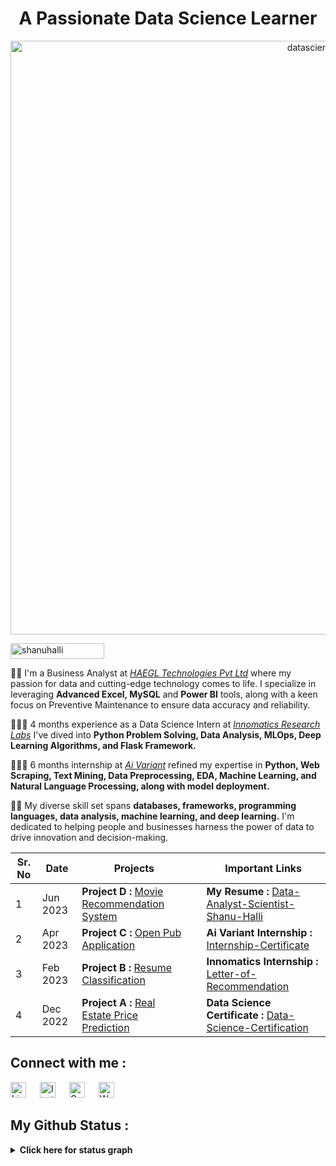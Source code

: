 <div>
  <h1 align="center">
    A Passionate Data Science Learner
  </h1>
  <p align="center"><img src="https://github.com/shanuhalli/shanuhalli/assets/109328924/d213c282-f07c-4722-a294-57b89612acd3" alt="datascience" width="950">
  </p>
  <p align="left"><img src="https://komarev.com/ghpvc/?username=shanuhalli&label=Profile%20views&color=0e75b6&style=flat" alt="shanuhalli" height="25" width="150">
  </p>
</div>

🔹💼 I'm a Business Analyst at *[HAEGL Technologies Pvt Ltd](https://haegl.in/)* where my passion for data and cutting-edge technology comes to life. I specialize in leveraging **Advanced Excel, MySQL** and **Power BI** tools, along with a keen focus on Preventive Maintenance to ensure data accuracy and reliability.

🔹👨‍💻 4 months experience as a Data Science Intern at *[Innomatics Research Labs](http://www.innomatics.in)* I've dived into **Python Problem Solving, Data Analysis, MLOps, Deep Learning Algorithms, and Flask Framework.**

🔹👨‍💻 6 months internship at *[Ai Variant](https://aivariant.com)* refined my expertise in **Python, Web Scraping, Text Mining, Data Preprocessing, EDA, Machine Learning, and Natural Language Processing, along with model deployment.**

🔹👯 My diverse skill set spans **databases, frameworks, programming languages, data analysis, machine learning, and deep learning.** I'm dedicated to helping people and businesses harness the power of data to drive innovation and decision-making.

| Sr. No | Date     | Projects                                    |    | Important Links                             |
|-------|-----------|---------------------------------------------|----|---------------------------------------------|
| 1     | Jun 2023  | **Project D :** [Movie Recommendation System](https://github.com/shanuhalli/Project-Innomatics-Internship/tree/main/Fianl_Project%20Movie%20Recommender%20System) |  | **My Resume :** [Data-Analyst-Scientist-Shanu-Halli](https://drive.google.com/file/d/1smVR1u0OIrdqo287Q7Mgesamfc4HshBM/view?usp=sharing) |
| 2     | Apr 2023  | **Project C :** [Open Pub Application](https://github.com/shanuhalli/Project-Innomatics-Internship)  |  | **Ai Variant Internship :** [Internship-Certificate](https://drive.google.com/file/d/1Vci5-s4mh8cC47ksPQyu4zUbfC1gymyc/view?usp=sharing) |
| 3     | Feb 2023  | **Project B :** [Resume Classification](https://github.com/shanuhalli/Project-Resume-Classification) |  | **Innomatics Internship :** [Letter-of-Recommendation](https://drive.google.com/file/d/1ChU4aSoM737Eh9Cmp9kMvEaHArwv0wPs/view?usp=sharing) |
| 4     | Dec 2022  | **Project A :** [Real Estate Price Prediction](https://github.com/shanuhalli/Project-Real-Estate-Price-Prediction) |  | **Data Science Certificate :** [Data-Science-Certification](https://drive.google.com/file/d/1NCjNytTQYSxv1D5NrUTTRIDDnRsqKBFv/view?usp=sharing) |

## Connect with me :

<div>
  <p align="left">
  <a href="https://www.linkedin.com/in/shanuhalli" target="_blank"><img alt="LinkedIn" width="25px" src="https://cdn-icons-png.flaticon.com/512/3536/3536505.png"></a> &emsp;
  <a href="https://www.instagram.com/hallishanu" target="_blank"><img alt="Instagram" width="25px" src="https://cdn-icons-png.flaticon.com/512/1384/1384063.png"></a> &emsp;
  <a href="mailto:shanuhalli@gmail.com" target="_blank"><img alt="Gmail" width="25px" src="https://cdn-icons-png.flaticon.com/512/5968/5968534.png"></a> &emsp;
  <a href="https://api.whatsapp.com/send/?phone=%2B919860934650&text&type=phone_number&app_absent=0" target="_blank"><img alt="Whatsapp" width="25px" src="https://cdn-icons-png.flaticon.com/512/5968/5968841.png"></a>
  </p>
</div>

## My Github Status :

<details>
  <summary><b>Click here for status graph</b></summary>
  <br/>
  <p align="center">
    <a href="https://github.com/shanuhalli">
      <img src="https://github-readme-stats.vercel.app/api/top-langs/?username=shanuhalli&langs_count=10&title_color=f97316&text_color=000000&icon_color=6366f1&bg_color=ffffff&locale=en&custom_title=Most%20Used%20Languages" alt="Most Used Languages">
    </a>
  </p>
  <p align="center">
    <a href="http://www.github.com/shanuhalli">
      <img src="https://github-readme-stats.vercel.app/api?username=shanuhalli&show_icons=true&locale=en" alt="shanuhalli's GitHub Stats">
    </a>
    <a href="http://www.github.com/shanuhalli">
      <img src="https://github-readme-streak-stats.herokuapp.com/?user=shanuhalli&show_icons=true&locale=en" alt="shanuhalli's GitHub Streak Stats">
    </a>
  </p>
</details>
